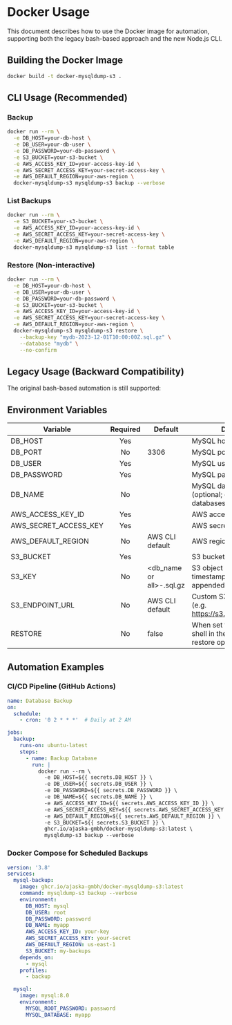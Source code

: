 # Docker Usage

This document describes how to use the Docker image for automation, supporting both the legacy bash-based approach and the new Node.js CLI.

## Building the Docker Image

```sh
docker build -t docker-mysqldump-s3 .
```

## CLI Usage (Recommended)

### Backup
```sh
docker run --rm \
  -e DB_HOST=your-db-host \
  -e DB_USER=your-db-user \
  -e DB_PASSWORD=your-db-password \
  -e S3_BUCKET=your-s3-bucket \
  -e AWS_ACCESS_KEY_ID=your-access-key-id \
  -e AWS_SECRET_ACCESS_KEY=your-secret-access-key \
  -e AWS_DEFAULT_REGION=your-aws-region \
  docker-mysqldump-s3 mysqldump-s3 backup --verbose
```

### List Backups
```sh
docker run --rm \
  -e S3_BUCKET=your-s3-bucket \
  -e AWS_ACCESS_KEY_ID=your-access-key-id \
  -e AWS_SECRET_ACCESS_KEY=your-secret-access-key \
  -e AWS_DEFAULT_REGION=your-aws-region \
  docker-mysqldump-s3 mysqldump-s3 list --format table
```

### Restore (Non-interactive)
```sh
docker run --rm \
  -e DB_HOST=your-db-host \
  -e DB_USER=your-db-user \
  -e DB_PASSWORD=your-db-password \
  -e S3_BUCKET=your-s3-bucket \
  -e AWS_ACCESS_KEY_ID=your-access-key-id \
  -e AWS_SECRET_ACCESS_KEY=your-secret-access-key \
  -e AWS_DEFAULT_REGION=your-aws-region \
  docker-mysqldump-s3 mysqldump-s3 restore \
    --backup-key "mydb-2023-12-01T10:00:00Z.sql.gz" \
    --database "mydb" \
    --no-confirm
```

## Legacy Usage (Backward Compatibility)

The original bash-based automation is still supported:


## Environment Variables

| Variable              | Required | Default                          | Description                                            |
|-----------------------|:--------:|----------------------------------|--------------------------------------------------------|
| DB_HOST               | Yes      |                                  | MySQL host                                             |
| DB_PORT               | No       | 3306                             | MySQL port                                             |
| DB_USER               | Yes      |                                  | MySQL user                                             |
| DB_PASSWORD           | Yes      |                                  | MySQL password                                         |
| DB_NAME               | No       |                                  | MySQL database name (optional; dumps all databases if not set) |
| AWS_ACCESS_KEY_ID     | Yes      |                                  | AWS access key ID                                      |
| AWS_SECRET_ACCESS_KEY | Yes      |                                  | AWS secret access key                                  |
| AWS_DEFAULT_REGION    | No       | AWS CLI default                  | AWS region                                             |
| S3_BUCKET             | Yes      |                                  | S3 bucket name                                         |
| S3_KEY                | No       | <db_name or all>-<timestamp>.sql.gz | S3 object key (path). A timestamp will always be appended to the key. |
| S3_ENDPOINT_URL       | No       | AWS CLI default                  | Custom S3 endpoint URL (e.g. https://s3.de.io.cloud.ovh.net) |
| RESTORE               | No       | false                            | When set to true, opens a shell in the container for restore operations |

## Automation Examples

### CI/CD Pipeline (GitHub Actions)
```yaml
name: Database Backup
on:
  schedule:
    - cron: '0 2 * * *'  # Daily at 2 AM

jobs:
  backup:
    runs-on: ubuntu-latest
    steps:
      - name: Backup Database
        run: |
          docker run --rm \
            -e DB_HOST=${{ secrets.DB_HOST }} \
            -e DB_USER=${{ secrets.DB_USER }} \
            -e DB_PASSWORD=${{ secrets.DB_PASSWORD }} \
            -e DB_NAME=${{ secrets.DB_NAME }} \
            -e AWS_ACCESS_KEY_ID=${{ secrets.AWS_ACCESS_KEY_ID }} \
            -e AWS_SECRET_ACCESS_KEY=${{ secrets.AWS_SECRET_ACCESS_KEY }} \
            -e AWS_DEFAULT_REGION=${{ secrets.AWS_DEFAULT_REGION }} \
            -e S3_BUCKET=${{ secrets.S3_BUCKET }} \
            ghcr.io/ajaska-gmbh/docker-mysqldump-s3:latest \
            mysqldump-s3 backup --verbose
```

### Docker Compose for Scheduled Backups
```yaml
version: '3.8'
services:
  mysql-backup:
    image: ghcr.io/ajaska-gmbh/docker-mysqldump-s3:latest
    command: mysqldump-s3 backup --verbose
    environment:
      DB_HOST: mysql
      DB_USER: root
      DB_PASSWORD: password
      DB_NAME: myapp
      AWS_ACCESS_KEY_ID: your-key
      AWS_SECRET_ACCESS_KEY: your-secret
      AWS_DEFAULT_REGION: us-east-1
      S3_BUCKET: my-backups
    depends_on:
      - mysql
    profiles:
      - backup

  mysql:
    image: mysql:8.0
    environment:
      MYSQL_ROOT_PASSWORD: password
      MYSQL_DATABASE: myapp
```